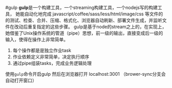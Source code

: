 #gulp
**gulp**是一个构建工具，一个streaming构建工具，一个nodejs写的构建工具， 她能自动化地完成 javascript/coffee/sass/less/html/image/css 等文件的的测试、检查、合并、压缩、格式化、浏览器自动刷新、部署文件生成，并监听文件在改动后重复指定的这些步骤。
gulp是基于node的stream之上的，在实现上，她借鉴了Unix操作系统的管道（pipe）思想，前一级的输出，直接变成后一级的输入，使得在操作上非常简单。

1. 每个操作都是是独立作业task
2. 作业依赖定义非常简单，决定执行顺序
3. 通过pipe组装tasks，完成业务逻辑处理

使用```gulp```命令开启gulp
然后在浏览器打开 localhost:3001 （brower-sync分支会自动打开窗口）